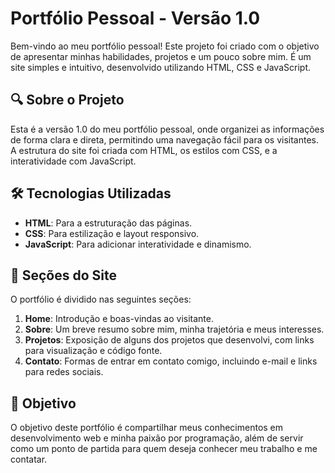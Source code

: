 # Portfólio Pessoal - Versão 1.0

Bem-vindo ao meu portfólio pessoal! Este projeto foi criado com o objetivo de apresentar minhas habilidades, projetos e um pouco sobre mim. É um site simples e intuitivo, desenvolvido utilizando HTML, CSS e JavaScript.

## 🔍 Sobre o Projeto

Esta é a versão 1.0 do meu portfólio pessoal, onde organizei as informações de forma clara e direta, permitindo uma navegação fácil para os visitantes. A estrutura do site foi criada com HTML, os estilos com CSS, e a interatividade com JavaScript.

## 🛠️ Tecnologias Utilizadas

- **HTML**: Para a estruturação das páginas.
- **CSS**: Para estilização e layout responsivo.
- **JavaScript**: Para adicionar interatividade e dinamismo.

## 📑 Seções do Site

O portfólio é dividido nas seguintes seções:

1. **Home**: Introdução e boas-vindas ao visitante.
2. **Sobre**: Um breve resumo sobre mim, minha trajetória e meus interesses.
3. **Projetos**: Exposição de alguns dos projetos que desenvolvi, com links para visualização e código fonte.
4. **Contato**: Formas de entrar em contato comigo, incluindo e-mail e links para redes sociais.

## 🚀 Objetivo

O objetivo deste portfólio é compartilhar meus conhecimentos em desenvolvimento web e minha paixão por programação, além de servir como um ponto de partida para quem deseja conhecer meu trabalho e me contatar.

